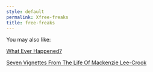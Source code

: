 ```yaml
---
style: default
permalink: Xfree-freaks
title: free-freaks
---
```

You may also like:

[What Ever Happened?](http://scp-wiki.net/what-ever-happened)

[Seven Vignettes From The Life Of Mackenzie Lee-Crook](http://scp-wiki.net/seven-vignettes-from-the-life-of-mackenzie-lee-crook)
